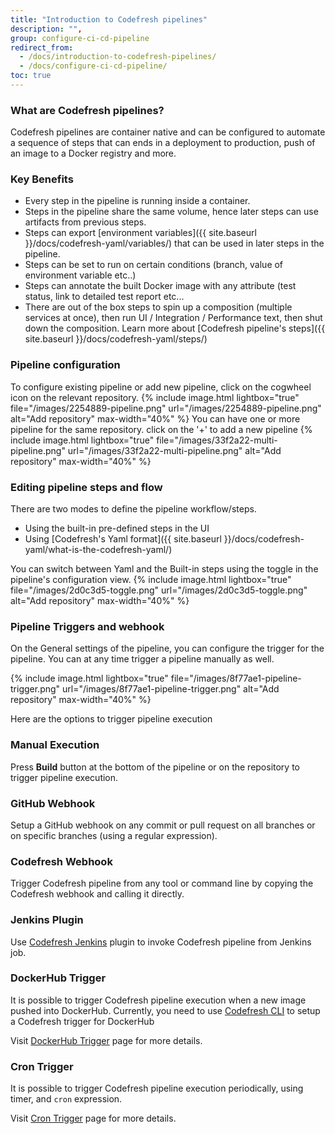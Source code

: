 ```yaml
---
title: "Introduction to Codefresh pipelines"
description: "",
group: configure-ci-cd-pipeline
redirect_from:
  - /docs/introduction-to-codefresh-pipelines/
  - /docs/configure-ci-cd-pipeline/
toc: true
---
```

### What are Codefresh pipelines?

Codefresh pipelines are container native and can be configured to automate a sequence of steps that can ends in a deployment to production, push of an image to a Docker registry and more.

### Key Benefits

- Every step in the pipeline is running inside a container. 
- Steps in the pipeline share the same volume, hence later steps can use artifacts from previous steps.
- Steps can export [environment variables]({{ site.baseurl }}/docs/codefresh-yaml/variables/) that can be used in later steps in the pipeline.
- Steps can be set to run on certain conditions (branch, value of environment variable etc..)
- Steps can annotate the built Docker image with any attribute (test status, link to detailed test report etc...
- There are out of the box steps to spin up a composition (multiple services at once), then run UI / Integration / Performance text, then shut down the composition. Learn more about [Codefresh pipeline's steps]({{ site.baseurl }}/docs/codefresh-yaml/steps/) 

### Pipeline configuration

To configure existing pipeline or add new pipeline, click on the cogwheel icon on the relevant repository.
{% include image.html lightbox="true" file="/images/2254889-pipeline.png" url="/images/2254889-pipeline.png" alt="Add repository" max-width="40%" %}
You can have one or more pipeline for the same repository. click on the '+' to add a new pipeline
{% include image.html lightbox="true" file="/images/33f2a22-multi-pipeline.png" url="/images/33f2a22-multi-pipeline.png" alt="Add repository" max-width="40%" %}

### Editing pipeline steps and flow

There are two modes to define the pipeline workflow/steps. 
- Using the built-in pre-defined steps in the UI
- Using [Codefresh's Yaml format]({{ site.baseurl }}/docs/codefresh-yaml/what-is-the-codefresh-yaml/)

You can switch between Yaml and the Built-in steps using the toggle in the pipeline's configuration view.
{% include image.html lightbox="true" file="/images/2d0c3d5-toggle.png" url="/images/2d0c3d5-toggle.png" alt="Add repository" max-width="40%" %}

### Pipeline Triggers and webhook

On the General settings of the pipeline, you can configure the trigger for the pipeline. You can at any time trigger a pipeline manually as well.

{% include image.html lightbox="true" file="/images/8f77ae1-pipeline-trigger.png" url="/images/8f77ae1-pipeline-trigger.png" alt="Add repository" max-width="40%" %}

Here are the options to trigger pipeline execution

### Manual Execution

Press **Build** button at the bottom of the pipeline or on the repository to trigger pipeline execution.

### GitHub Webhook

Setup a GitHub webhook on any commit or pull request on all branches or on specific branches (using a regular expression).

### Codefresh Webhook

Trigger Codefresh pipeline from any tool or command line by copying the Codefresh webhook and calling it directly.

### Jenkins Plugin

Use [Codefresh Jenkins](https://wiki.jenkins.io/display/JENKINS/Codefresh+Plugin) plugin to invoke Codefresh pipeline from Jenkins job.

### DockerHub Trigger

It is possible to trigger Codefresh pipeline execution when a new image pushed into DockerHub. Currently, you need to use [Codefresh CLI](https://cli.codefresh.io/) to setup a Codefresh trigger for DockerHub

Visit [DockerHub Trigger]({{site.baseurl}}/docs/pipeline-triggers/configure-dockerhub-trigger/) page for more details.


### Cron Trigger

It is possible to trigger Codefresh pipeline execution periodically, using timer, and `cron` expression.

Visit [Cron Trigger]({{site.baseurl}}/docs/pipeline-triggers/configure-cron-trigger/) page for more details.